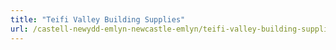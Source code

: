 ```yaml
---
title: "Teifi Valley Building Supplies"
url: /castell-newydd-emlyn-newcastle-emlyn/teifi-valley-building-supplies/
---
```


